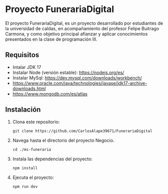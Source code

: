 
# Proyecto FunerariaDigital

El proyecto FunerariaDigital, es un proyecto desarrollado por estudiantes de la universidad de caldas, en acompañamiento del profesor Felipe Buitrago Carmona, y como objetivo principal afianzar y aplicar conocimientos presentados en la clase de programación III.

## Requisitos

- Intalar JDK 17 
- Instalar Node (versión estable): https://nodejs.org/es/ 
- Instalar MySql: https://dev.mysql.com/downloads/workbench/ 
- https://www.oracle.com/java/technologies/javase/jdk17-archive-downloads.html
- https://www.mongodb.com/es/atlas

## Instalación 

1. Clona este repositorio:
    ``` shell
    git clone https://github.com/CarlosAlape39671/FunerariaDigital
    ```
2. Navega hasta el directorio del proyecto Negocio.
    ```shell
    cd ./ms-funeraria
    ```
3. Instala las dependencias del proyecto:
    ```javascript
    npm install 
    ```
4. Ejecuta el proyecto:
    ``` shell
    npm run dev
    ```